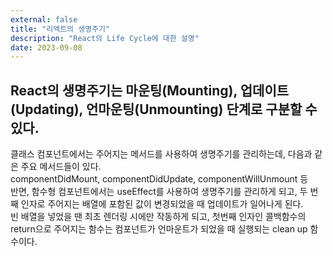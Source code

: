 ```yaml
---
external: false
title: "리액트의 생명주기"
description: "React의 Life Cycle에 대한 설명"
date: 2023-09-08
---
```


## React의 생명주기는 마운팅(Mounting), 업데이트(Updating), 언마운팅(Unmounting) 단계로 구분할 수 있다.

클래스 컴포넌트에서는 주어지는 메서드를 사용하여 생명주기를 관리하는데, 다음과 같은 주요 메서드들이 있다.  
componentDidMount, componentDidUpdate, componentWillUnmount 등  
반면, 함수형 컴포넌트에서는 useEffect를 사용하여 생명주기를 관리하게 되고, 두 번째 인자로 주어지는 배열에 포함된 값이 변경되었을 때 업데이트가 일어나게 된다.  
빈 배열을 넣었을 땐 최초 렌더링 시에만 작동하게 되고, 첫번째 인자인 콜백함수의 return으로 주어지는 함수는 컴포넌트가 언마운트가 되었을 때 실행되는 clean up 함수이다.
